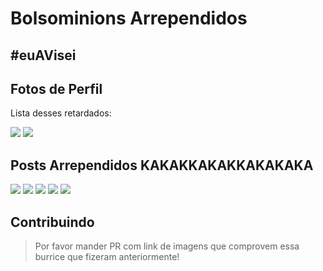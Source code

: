 # Bolsominions Arrependidos

## #euAVisei

## Fotos de Perfil
Lista desses retardados:

![](https://i.imgur.com/HiNx87J.png)
![](https://i.imgur.com/ORKbIC3.png)

## Posts Arrependidos KAKAKKAKAKKAKAKAKA


![](https://i.imgur.com/sPWXYlL.jpg)
![](https://i.imgur.com/kYqHgOK.jpg)
![](https://i.imgur.com/NQqSL6M.jpg)
![](https://i.imgur.com/Wqi2B5d.jpg)
![](https://i.imgur.com/NCOfIcA.jpg)
![]()
![]()
![]()
![]()

## Contribuindo

> Por favor mander PR com link de imagens que comprovem essa burrice que fizeram anteriormente!
